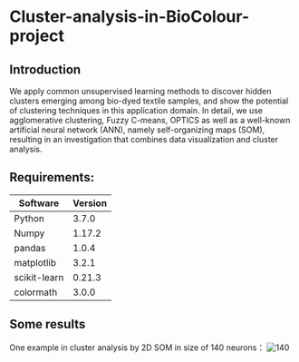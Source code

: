# Cluster-analysis-in-BioColour-project
## Introduction
We apply common unsupervised learning methods to discover hidden clusters emerging among bio-dyed textile samples, and show the potential of clustering techniques in this application domain. In detail, we use agglomerative clustering, Fuzzy C-means, OPTICS as well as a well-known artificial neural network (ANN), namely self-organizing maps (SOM), resulting in an investigation that combines data visualization and cluster analysis.

## Requirements:
| Software  | Version |
| ------------- | ------------- |
| Python  | 3.7.0  |
| Numpy  | 1.17.2  |
| pandas  | 1.0.4  |
| matplotlib  | 3.2.1  |
| scikit-learn  | 0.21.3  |
| colormath  | 3.0.0  |

## Some results

 One example in cluster analysis by 2D SOM in size of 140 neurons：
![140](https://user-images.githubusercontent.com/34623632/129462337-79c85620-7694-41a1-9bf9-5051b90e55c4.png)
               
